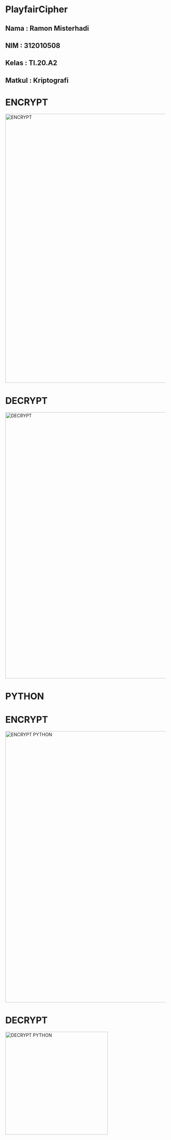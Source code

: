 # PlayfairCipher

## Nama   : Ramon Misterhadi
## NIM    : 312010508
## Kelas  : TI.20.A2
## Matkul : Kriptografi

# ENCRYPT
<img width="842" alt="ENCRYPT" src="https://user-images.githubusercontent.com/73053784/198971393-504118de-aea8-434b-bff4-9ffb6034308a.png">

# DECRYPT
<img width="833" alt="DECRYPT" src="https://user-images.githubusercontent.com/73053784/198971428-dfe4e9c1-d388-4445-96e4-8d6fe5f6deb3.png">

# PYTHON
# ENCRYPT
<img width="849" alt="ENCRYPT PYTHON" src="https://user-images.githubusercontent.com/73053784/199761957-e48d1e58-6218-434b-892a-a39bf9ad0406.png">

# DECRYPT
<img width="322" alt="DECRYPT PYTHON" src="https://user-images.githubusercontent.com/73053784/199762015-f0e5b0e4-d7a6-433e-97cd-d23fbed1c7ad.png">

